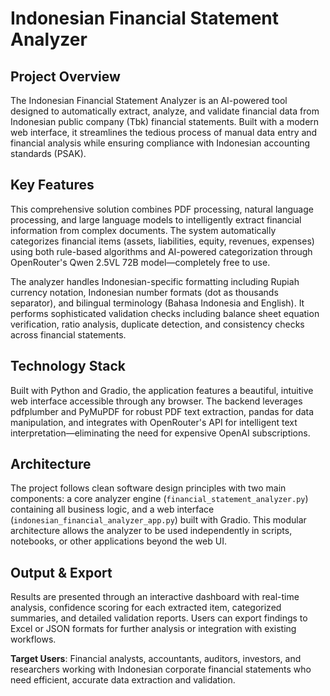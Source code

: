 # Indonesian Financial Statement Analyzer

## Project Overview

The Indonesian Financial Statement Analyzer is an AI-powered tool designed to automatically extract, analyze, and validate financial data from Indonesian public company (Tbk) financial statements. Built with a modern web interface, it streamlines the tedious process of manual data entry and financial analysis while ensuring compliance with Indonesian accounting standards (PSAK).

## Key Features

This comprehensive solution combines PDF processing, natural language processing, and large language models to intelligently extract financial information from complex documents. The system automatically categorizes financial items (assets, liabilities, equity, revenues, expenses) using both rule-based algorithms and AI-powered categorization through OpenRouter's Qwen 2.5VL 72B model—completely free to use.

The analyzer handles Indonesian-specific formatting including Rupiah currency notation, Indonesian number formats (dot as thousands separator), and bilingual terminology (Bahasa Indonesia and English). It performs sophisticated validation checks including balance sheet equation verification, ratio analysis, duplicate detection, and consistency checks across financial statements.

## Technology Stack

Built with Python and Gradio, the application features a beautiful, intuitive web interface accessible through any browser. The backend leverages pdfplumber and PyMuPDF for robust PDF text extraction, pandas for data manipulation, and integrates with OpenRouter's API for intelligent text interpretation—eliminating the need for expensive OpenAI subscriptions.

## Architecture

The project follows clean software design principles with two main components: a core analyzer engine (`financial_statement_analyzer.py`) containing all business logic, and a web interface (`indonesian_financial_analyzer_app.py`) built with Gradio. This modular architecture allows the analyzer to be used independently in scripts, notebooks, or other applications beyond the web UI.

## Output & Export

Results are presented through an interactive dashboard with real-time analysis, confidence scoring for each extracted item, categorized summaries, and detailed validation reports. Users can export findings to Excel or JSON formats for further analysis or integration with existing workflows.

**Target Users**: Financial analysts, accountants, auditors, investors, and researchers working with Indonesian corporate financial statements who need efficient, accurate data extraction and validation.

